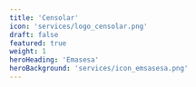 ```yaml
---
title: 'Censolar'
icon: 'services/logo_censolar.png'
draft: false
featured: true
weight: 1
heroHeading: 'Emasesa'
heroBackground: 'services/icon_emsasesa.png'
---
```

